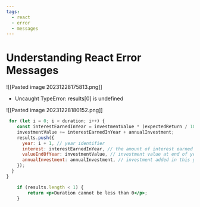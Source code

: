 ```yaml
---
tags:
  - react
  - error
  - messages
---
```

# Understanding React Error Messages
![[Pasted image 20231228175813.png]]

* Uncaught TypeError: results[0] is undefined

![[Pasted image 20231228180152.png]]

```jsx
 for (let i = 0; i < duration; i++) {
    const interestEarnedInYear = investmentValue * (expectedReturn / 100);
    investmentValue += interestEarnedInYear + annualInvestment;
    results.push({
      year: i + 1, // year identifier
      interest: interestEarnedInYear, // the amount of interest earned in this year
      valueEndOfYear: investmentValue, // investment value at end of year
      annualInvestment: annualInvestment, // investment added in this year
    });
  }
}
```

```jsx
	if (results.length < 1) {
		return <p>Duration cannot be less than 0</p>;
	}
```

